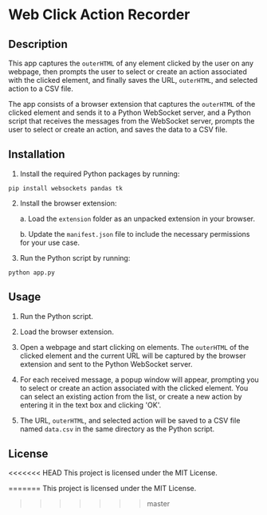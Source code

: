 # Web Click Action Recorder

## Description
This app captures the `outerHTML` of any element clicked by the user on any webpage, then prompts the user to select or create an action associated with the clicked element, and finally saves the URL, `outerHTML`, and selected action to a CSV file.

The app consists of a browser extension that captures the `outerHTML` of the clicked element and sends it to a Python WebSocket server, and a Python script that receives the messages from the WebSocket server, prompts the user to select or create an action, and saves the data to a CSV file.

## Installation

1. Install the required Python packages by running:
```
pip install websockets pandas tk
```

2. Install the browser extension:

    a. Load the `extension` folder as an unpacked extension in your browser.

    b. Update the `manifest.json` file to include the necessary permissions for your use case.

3. Run the Python script by running:
```
python app.py
```

## Usage

1. Run the Python script.

2. Load the browser extension.

3. Open a webpage and start clicking on elements. The `outerHTML` of the clicked element and the current URL will be captured by the browser extension and sent to the Python WebSocket server.

4. For each received message, a popup window will appear, prompting you to select or create an action associated with the clicked element. You can select an existing action from the list, or create a new action by entering it in the text box and clicking 'OK'.

5. The URL, `outerHTML`, and selected action will be saved to a CSV file named `data.csv` in the same directory as the Python script.

## License

<<<<<<< HEAD
This project is licensed under the MIT License.


=======
This project is licensed under the MIT License.
>>>>>>> master
